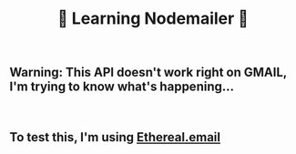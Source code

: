 <div>
 <h1 align="center">📧 Learning Nodemailer 📧</h1>
 <br>
 
 <h2>Warning: This API doesn't work right on GMAIL, I'm trying to know what's happening...</h2>
 <br>
 
 <h2>To test this, I'm using <a href="https://ethereal.email">Ethereal.email</a></h2>
</div>
